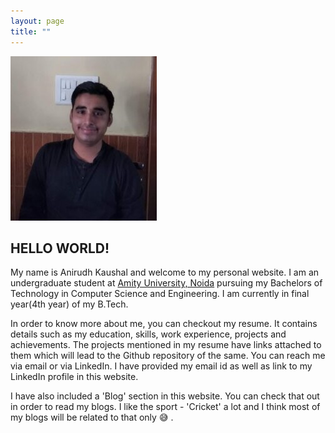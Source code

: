 ```yaml
---
layout: page
title: ""
---
```

![Alt text](new-dp.jpg?raw=true "Title")

## HELLO WORLD!
My name is Anirudh Kaushal and welcome to my personal website. I am an undergraduate student at [Amity University, Noida](https://www.amity.edu/) pursuing my Bachelors of Technology in Computer Science and Engineering. I am currently in final year(4th year) of my B.Tech. 

In order to know more about me, you can checkout my resume. It contains details such as my education, skills, work experience, projects and achievements. The projects mentioned in my resume have links attached to them which will lead to the Github repository of the same. You can reach me via email or via LinkedIn. I have provided my email id as well as link to my LinkedIn profile in this website. 

I have also included a 'Blog' section in this website. You can check that out in order to read my blogs. I like the sport - 'Cricket' a lot and I think most of my blogs will be related to that only 😅 .

